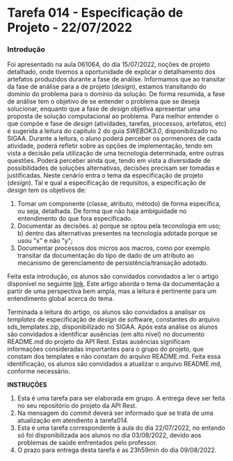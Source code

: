 # Tarefa 014 - Especificação de Projeto - 22/07/2022

### Introdução

Foi apresentado na aula 061064, do dia 15/07/2022, noções de projeto detalhado, onde tivemos a oportunidade de explicar o detalhamento dos artefatos produzidos durante a fase de análise. Informamos que ao transitar da fase de análise para a de projeto (_design_), estamos transitando do domínio do problema para o domínio da solução. De forma resumida, a fase de análise tem o objetivo de se entender o problema que se deseja solucionar, enquanto que a fase de _design_ objetiva apresentar uma proposta de solução computacional ao problema.
Para melhor entender o que compõe e fase de _design_ (atividades, tarefas, processos, artefatos, etc) é sugerida a leitura do capítulo 2 do guia _SWEBOK3.0_, disponibilizado no SIGAA.
Durante a leitura, o aluno poderá perceber os pormenores de cada atividade, poderá refletir sobre as opções de implementação, tendo em vista a decisão pela utilização de uma tecnologia determinada, entre outras questões. Poderá perceber ainda que, tendo em vista a diversidade de possibilidades de soluções alternativas, decisões precisam ser tomadas e justificadas. Neste cenário entra o tema da especificação de projeto (_design_).
Tal e qual a especificação de requisitos, a especificação de _design_ tem os objetivos de:
1. Tornar um componente (classe, atributo, método) de forma específica, ou seja, detalhada. De forma que não haja ambiguidade no entendimento do que fora especificado.
2. Documentar as decisões. a) porque se optou pela teconologia em uso; b) dentro das alternativas presentes na tecnologia adotada porque se usou "x" e não "y";
3. Documentar processos dos micros aos macros, como por exemplo transitar da documentação do tipo de dado de um atributo ao mecanismo de gerenciamento de persistência/transação adotado.

Feita esta introdução, os alunos são convidados convidados a ler o artigo disponível no seguinte [link](http://www.linhadecodigo.com.br/artigo/2501/diferencas-entre-documentacao-de-projeto-de-sistema-e-de-usuario.aspx). Este artigo aborda o tema da documentação a partir de uma perspectiva bem ampla, mas a leitura é pertinente para um entendimento global acerca do tema.

Terminada a leitura do artigo, os alunos são convidados a analisar os _templates_ de especificação de _design_ de software, constantes do arquivo sds_templates.zip, disponibilizado no SIGAA. Após esta análise os alunos são convidados a identificar ausências (em alto nível) no documento README.md do projeto da API Rest. Estas ausências significam informações consideradas importantes para o grupo do projeto, que constam dos templates e não constam do arquivo README.md. Feita essa identificação, os alunos são convidados a atualizar o arquivo README.md, conforme necessário.

**INSTRUÇÕES**
1. Esta é uma tarefa para ser elaborada em grupo. A entrega deve ser feita no seu repositório do projeto da API Rest.
2. Na mensagem do _commit_ deverá ser informado que se trata de uma atualização em atendiento à tarefa014.
3. Esta é uma tarefa correspondente à aula do dia 22/07/2022, no entando só foi disponibilizada aos alunos no dia 03/08/2022, devido aos problemas de saúde enfrentados pelo professor.
4. O prazo para entrega desta tarefa é as 23h59min do dia 09/08/2022.
